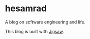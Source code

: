 # hesamrad
A blog on software engineering and life.

This blog is built with [Jigsaw](https://jigsaw.tighten.co).